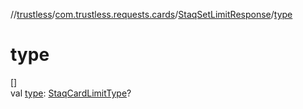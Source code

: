 //[trustless](../../../index.md)/[com.trustless.requests.cards](../index.md)/[StaqSetLimitResponse](index.md)/[type](type.md)

# type

[]\
val [type](type.md): [StaqCardLimitType](../-staq-card-limit-type/index.md)?
